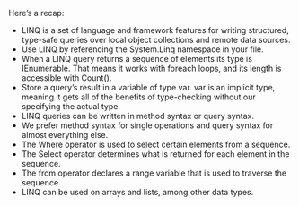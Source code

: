 Here’s a recap:

- LINQ is a set of language and framework features for writing structured, type-safe queries over local object collections and remote data sources.
- Use LINQ by referencing the System.Linq namespace in your file.
- When a LINQ query returns a sequence of elements its type is IEnumerable<T>. That means it works with foreach loops, and its length is accessible with Count().
- Store a query’s result in a variable of type var. var is an implicit type, meaning it gets all of the benefits of type-checking without our specifying the actual type.
- LINQ queries can be written in method syntax or query syntax.
- We prefer method syntax for single operations and query syntax for almost everything else.
- The Where operator is used to select certain elements from a sequence.
- The Select operator determines what is returned for each element in the sequence.
- The from operator declares a range variable that is used to traverse the sequence.
- LINQ can be used on arrays and lists, among other data types.
